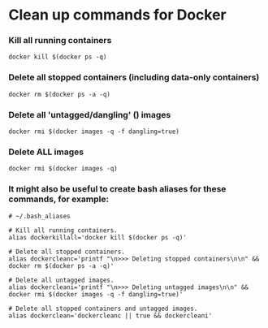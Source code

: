 # Clean up commands for Docker

### Kill all running containers

``` 
docker kill $(docker ps -q) 
```


### Delete all stopped containers (including data-only containers)
```
docker rm $(docker ps -a -q)
```

### Delete all 'untagged/dangling' (<none>) images
```
docker rmi $(docker images -q -f dangling=true)
```

### Delete ALL images

```
docker rmi $(docker images -q)
```

### It might also be useful to create bash aliases for these commands, for example:

```
# ~/.bash_aliases

# Kill all running containers.
alias dockerkillall='docker kill $(docker ps -q)'

# Delete all stopped containers.
alias dockercleanc='printf "\n>>> Deleting stopped containers\n\n" && docker rm $(docker ps -a -q)'

# Delete all untagged images.
alias dockercleani='printf "\n>>> Deleting untagged images\n\n" && docker rmi $(docker images -q -f dangling=true)'

# Delete all stopped containers and untagged images.
alias dockerclean='dockercleanc || true && dockercleani'
```